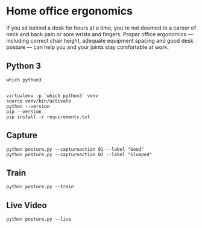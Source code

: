 # Home office ergonomics

If you sit behind a desk for hours at a time, you're not doomed to a career of neck and back pain or sore wrists and fingers. Proper office ergonomics — including correct chair height, adequate equipment spacing and good desk posture — can help you and your joints stay comfortable at work.

## Python 3

```
which python3


virtualenv -p `which python3` venv
source venv/bin/activate
python --version
pip --version
pip install -r requirements.txt 
```


## Capture

```
python posture.py --captureaction 01 --label "Good"
python posture.py --captureaction 02 --label "Slumped"
```

## Train

```
python posture.py --train
```


## Live Video

```
python posture.py --live
```


